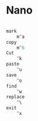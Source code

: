 # Nano

```jsx

mark
    m^a
copy
    m^6
Cut
    ^k
paste
    ^u
save
    ^o
find
    ^w
replace
    ^\
exit
    ^x
```